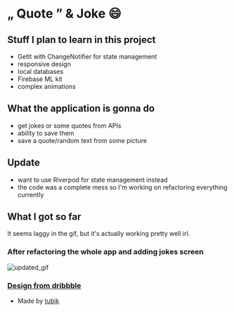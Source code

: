 # „ Quote ” & Joke 😄

## Stuff I plan to learn in this project

- GetIt with ChangeNotifier for state management
- responsive design
- local databases
- Firebase ML kit
- complex animations


## What the application is gonna do

- get jokes or some quotes from APIs
- ability to save them
- save a quote/random text from some picture

 
## Update
- want to use Riverpod for state management instead
- the code was a complete mess so I'm working on refactoring everything currently

## What I got so far
It seems laggy in the gif, but it's actually working pretty well irl.


### After refactoring the whole app and adding jokes screen
![updated_gif](https://github.com/fljubic-flutter/quote_and_joke/blob/master/images/update.gif)

### [Design from dribbble](https://dribbble.com/shots/10842266-Quotes-App-UI-Design)
- Made by [tubik](https://dribbble.com/Tubik)
